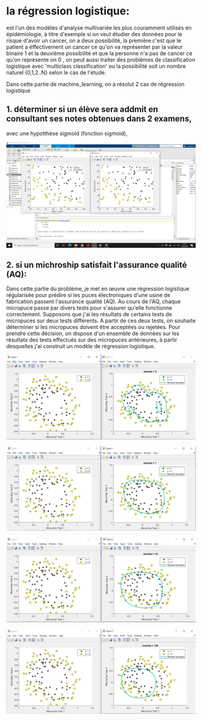 # la régression logistique:
est l'un des modèles d'analyse multivariée les plus couramment utilisés en épidémiologie, à titre d'exemple si on veut étudier des 
données pour le risque d'avoir un cancer, on a deux possibilité, la première c'est que le patient a éffectivement un cancer ce qu'on 
va représenter par la valeur binaire 1 et la deuxième possibilité et que la personne n'a pas de cancer ce qu'on représente on 0 , on peut 
aussi traiter des problèmes de classification logistique avec 'multiclass classification' ou la possibilité soit un nombre naturel {0,1,2..N}
selon le cas de l'étude.

Dans cette partie de machine_learning, on a résolut 2 cas de régression logistique 

## 1. déterminer si un élève sera addmit en consultant ses notes obtenues dans 2 examens, 
avec une hypotthèse sigmoid (fonction sigmoid), 

![alt text](https://github.com/Koussailakadi/Machine_Learning_Matlab/blob/master/Logistic_regression/cap1.PNG?raw=true)

## 2. si un michroship satisfait l'assurance qualité (AQ): 
Dans cette partie du problème, je met en œuvre une régression logistique régularisée pour prédire si les puces électroniques d'une usine de fabrication passent l'assurance qualité (AQ). Au cours de l'AQ, chaque micropuce passe par divers tests pour s'assurer qu'elle fonctionne correctement. Supposons que j'ai les résultats de certains tests de micropuces sur deux tests différents. A partir de ces deux tests, on souhaite déterminer si les micropuces doivent être acceptées ou rejetées. Pour prendre cette décision, on  dispose d'un ensemble de données sur les résultats des tests effectués sur des micropuces antérieures, à partir desquelles j'ai  construit un modèle de régression logistique.


![alt text](https://github.com/Koussailakadi/Machine_Learning_Matlab/blob/master/Logistic_regression/cap2.PNG?raw=true)

![alt text](https://github.com/Koussailakadi/Machine_Learning_Matlab/blob/master/Logistic_regression/cap3.PNG?raw=true)

![alt text](https://github.com/Koussailakadi/Machine_Learning_Matlab/blob/master/Logistic_regression/cap4.PNG?raw=true)

![alt text](https://github.com/Koussailakadi/Machine_Learning_Matlab/blob/master/Logistic_regression/cap5.PNG?raw=true)
